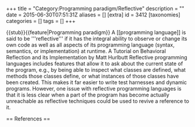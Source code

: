 +++
title = "Category:Programming paradigm/Reflective"
description = ""
date = 2015-06-30T07:51:31Z
aliases = []
[extra]
id = 3412
[taxonomies]
categories = []
tags = []
+++

{{stub}}{{feature|Programming paradigm}}
A [[programming language]] is said to be '''reflective''' if it has the integral ability to observe or change its own code as well as all aspects of its programming language (syntax, semantics, or implementation) at runtime. <ref>A Tutorial on Behavioral
Reflection and its Implementation by Matt Hurlbutt</ref> Reflective programming languages includes features that allow it to ask about the current state of the program, e.g., by being able to inspect what classes are defined, what methods those classes define, or what instances of those classes have been created. This makes it far easier to write test harnesses and dynamic programs. However, one issue with reflective programming languages is that it is less clear when a part of the program has become actually unreachable as reflective techniques could be used to revive a reference to it.

== References ==

<references>
